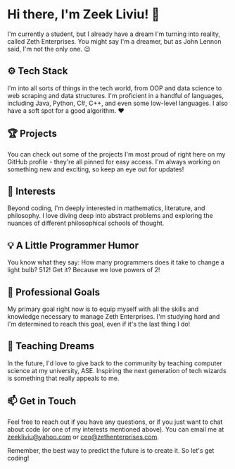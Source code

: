 # Hi there, I'm Zeek Liviu! 👋

I'm currently a student, but I already have a dream I'm turning into reality, called Zeth Enterprises. You might say I'm a dreamer, but as John Lennon said, I'm not the only one. :wink:

## :gear: Tech Stack

I'm into all sorts of things in the tech world, from OOP and data science to web scraping and data structures. I'm proficient in a handful of languages, including Java, Python, C#, C++, and even some low-level languages. I also have a soft spot for a good algorithm. :heart:

## :trophy: Projects

You can check out some of the projects I'm most proud of right here on my GitHub profile - they're all pinned for easy access. I'm always working on something new and exciting, so keep an eye out for updates!

## :open_book: Interests

Beyond coding, I'm deeply interested in mathematics, literature, and philosophy. I love diving deep into abstract problems and exploring the nuances of different philosophical schools of thought.

## :bulb: A Little Programmer Humor

You know what they say: How many programmers does it take to change a light bulb? 512! Get it? Because we love powers of 2!

## :rocket: Professional Goals

My primary goal right now is to equip myself with all the skills and knowledge necessary to manage Zeth Enterprises. I'm studying hard and I'm determined to reach this goal, even if it's the last thing I do!

## :school: Teaching Dreams

In the future, I'd love to give back to the community by teaching computer science at my university, ASE. Inspiring the next generation of tech wizards is something that really appeals to me.

## :mailbox: Get in Touch

Feel free to reach out if you have any questions, or if you just want to chat about code (or one of my interests mentioned above). You can email me at [zeekliviu@yahoo.com](mailto:zeekliviu@yahoo.com) or [ceo@zethenterprises.com](mailto:ceo@zethenterprises.com).

Remember, the best way to predict the future is to create it. So let's get coding!

